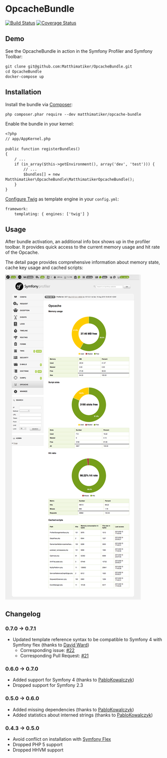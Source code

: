 # OpcacheBundle #

[![Build Status](https://travis-ci.org/Matthimatiker/OpcacheBundle.svg?branch=master)](https://travis-ci.org/Matthimatiker/OpcacheBundle)
[![Coverage Status](https://coveralls.io/repos/Matthimatiker/OpcacheBundle/badge.svg?branch=master&service=github)](https://coveralls.io/github/Matthimatiker/OpcacheBundle?branch=master)

## Demo ##

See the OpcacheBundle in action in the Symfony Profiler and Symfony Toolbar:

    git clone git@github.com:Matthimatiker/OpcacheBundle.git
    cd OpcacheBundle
    docker-compose up

## Installation ##

Install the bundle via [Composer](https://getcomposer.org):

    php composer.phar require --dev matthimatiker/opcache-bundle

Enable the bundle in your kernel:

    <?php
    // app/AppKernel.php

    public function registerBundles()
    {
        / ...
        if (in_array($this->getEnvironment(), array('dev', 'test'))) {
            // ...
            $bundles[] = new Matthimatiker\OpcacheBundle\MatthimatikerOpcacheBundle();
        }
    }
    
[Configure Twig](https://symfony.com/doc/3.2/templating/templating_service.html) as template engine in your ``config.yml``:

    framework:
        templating: { engines: ['twig'] }

## Usage ##

After bundle activation, an additional info box shows up in the profiler toolbar.
It provides quick access to the current memory usage and hit rate of the Opcache.

The detail page provides comprehensive information about memory state, cache key usage and cached scripts:

![Profiler page example](Resources/docs/profiler-opcache-example.png)


## Changelog ##

### 0.7.0 -> 0.7.1 ###

- Updated template reference syntax to be compatible to Symfony 4 with Symfony flex (thanks to [David Ward](https://github.com/roverwolf))
  - Corresponding issue: [#22](https://github.com/Matthimatiker/OpcacheBundle/issues/22)
  - Corresponding Pull Request: [#21](https://github.com/Matthimatiker/OpcacheBundle/pull/21) 

### 0.6.0 -> 0.7.0 ###

- Added support for Symfony 4 (thanks to [PabloKowalczyk](https://github.com/PabloKowalczyk))
- Dropped support for Symfony 2.3

### 0.5.0 -> 0.6.0 ###

- Added missing dependencies (thanks to [PabloKowalczyk](https://github.com/PabloKowalczyk))
- Added statistics about interned strings (thanks to [PabloKowalczyk](https://github.com/PabloKowalczyk))

### 0.4.3 -> 0.5.0 ###

- Avoid conflict on installation with [Symfony Flex](http://fabien.potencier.org/symfony4-demo.html)
- Dropped PHP 5 support
- Dropped HHVM support
